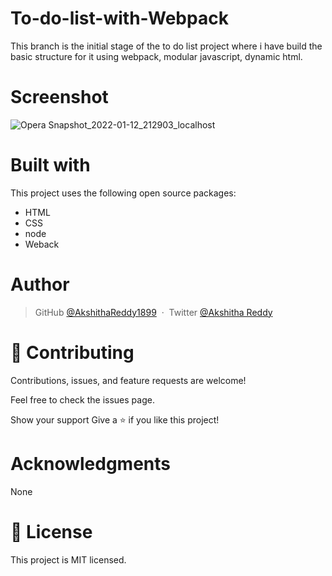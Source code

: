 # To-do-list-with-Webpack


This branch is the initial stage of the to do list project where i have build the basic structure for it using webpack, modular javascript, dynamic html.

# Screenshot

![Opera Snapshot_2022-01-12_212903_localhost](https://user-images.githubusercontent.com/70577783/149175717-d90d881b-b249-44e1-a0fe-1f984228e8e0.png)

# Built with
This project uses the following open source packages:

- HTML
- CSS
- node
- Weback

# Author

> GitHub [@AkshithaReddy1899](https://github.com) &nbsp;&middot;&nbsp;
> Twitter [@Akshitha Reddy](https://twitter.com)

# 🤝 Contributing
Contributions, issues, and feature requests are welcome!

Feel free to check the issues page.

Show your support Give a ⭐️ if you like this project!

# Acknowledgments
None

# 📝 License
This project is MIT licensed.
